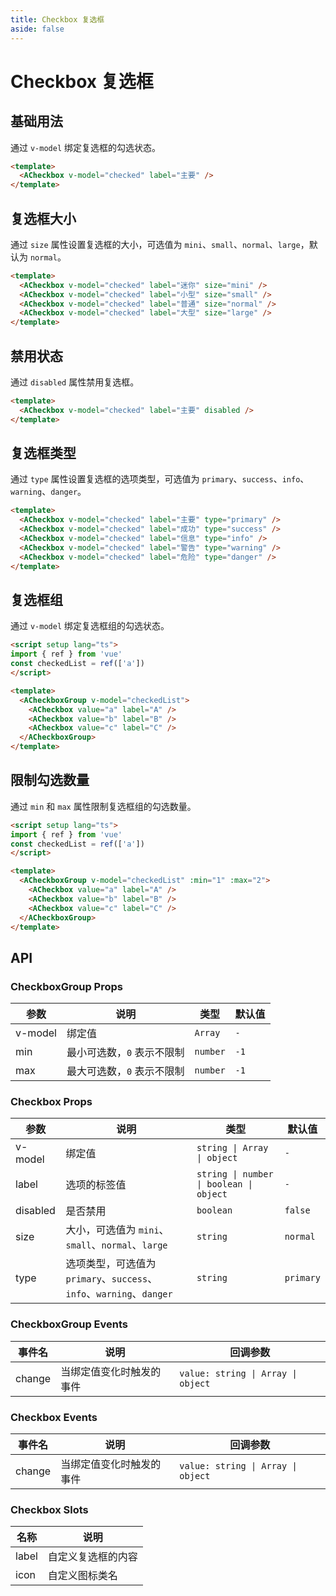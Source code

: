 ```yaml
---
title: Checkbox 复选框
aside: false
---
```


# Checkbox 复选框

## 基础用法

通过 `v-model` 绑定复选框的勾选状态。

```html
<template>
  <ACheckbox v-model="checked" label="主要" />
</template>
```

## 复选框大小

通过 `size` 属性设置复选框的大小，可选值为 `mini`、`small`、`normal`、`large`，默认为 `normal`。

```html
<template>
  <ACheckbox v-model="checked" label="迷你" size="mini" />
  <ACheckbox v-model="checked" label="小型" size="small" />
  <ACheckbox v-model="checked" label="普通" size="normal" />
  <ACheckbox v-model="checked" label="大型" size="large" />
</template>
```

## 禁用状态

通过 `disabled` 属性禁用复选框。

```html
<template>
  <ACheckbox v-model="checked" label="主要" disabled />
</template>
```

## 复选框类型

通过 `type` 属性设置复选框的选项类型，可选值为 `primary`、`success`、`info`、`warning`、`danger`。

```html
<template>
  <ACheckbox v-model="checked" label="主要" type="primary" />
  <ACheckbox v-model="checked" label="成功" type="success" />
  <ACheckbox v-model="checked" label="信息" type="info" />
  <ACheckbox v-model="checked" label="警告" type="warning" />
  <ACheckbox v-model="checked" label="危险" type="danger" />
</template>
```

## 复选框组

通过 `v-model` 绑定复选框组的勾选状态。

```html
<script setup lang="ts">
import { ref } from 'vue'
const checkedList = ref(['a'])
</script>

<template>
  <ACheckboxGroup v-model="checkedList">
    <ACheckbox value="a" label="A" />
    <ACheckbox value="b" label="B" />
    <ACheckbox value="c" label="C" />
  </ACheckboxGroup>
</template>
```

## 限制勾选数量

通过 `min` 和 `max` 属性限制复选框组的勾选数量。

```html
<script setup lang="ts">
import { ref } from 'vue'
const checkedList = ref(['a'])
</script>

<template>
  <ACheckboxGroup v-model="checkedList" :min="1" :max="2">
    <ACheckbox value="a" label="A" />
    <ACheckbox value="b" label="B" />
    <ACheckbox value="c" label="C" />
  </ACheckboxGroup>
</template>
```

## API

### CheckboxGroup Props

| 参数 | 说明 | 类型 | 默认值 |
| --- | --- | --- | --- |
| v-model | 绑定值 | `Array` | `-` |
| min | 最小可选数，`0` 表示不限制 | `number` | `-1` |
| max | 最大可选数，`0` 表示不限制 | `number` | `-1` |

### Checkbox Props

| 参数 | 说明 | 类型 | 默认值 |
| --- | --- | --- | --- |
| v-model | 绑定值 | `string \| Array \| object` | `-` |
| label | 选项的标签值 | `string \| number \| boolean \| object` | `-` |
| disabled | 是否禁用 | `boolean` | `false` |
| size | 大小，可选值为 `mini`、`small`、`normal`、`large` | `string` | `normal` |
| type | 选项类型，可选值为 `primary`、`success`、`info`、`warning`、`danger` | `string` | `primary` |

### CheckboxGroup Events

| 事件名 | 说明 | 回调参数 |
| --- | --- | --- |
| change | 当绑定值变化时触发的事件 | `value: string \| Array \| object` |

### Checkbox Events

| 事件名 | 说明 | 回调参数 |
| --- | --- | --- |
| change | 当绑定值变化时触发的事件 | `value: string \| Array \| object` |

### Checkbox Slots

| 名称 | 说明 |
| --- | --- |
| label | 自定义复选框的内容 |
| icon | 自定义图标类名 | `string` | - |

